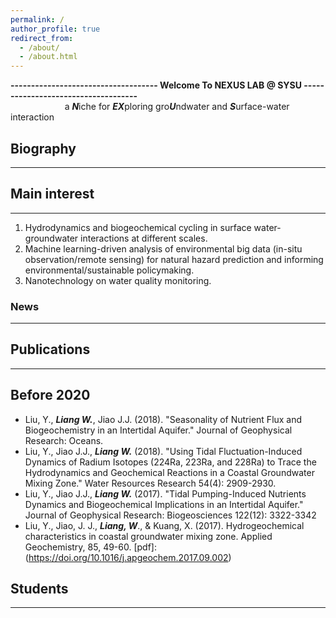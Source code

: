 ```yaml
---
permalink: /
author_profile: true
redirect_from: 
  - /about/
  - /about.html
---
```


**------------------------------------ Welcome To NEXUS LAB @ SYSU ------------------------------------**  
&nbsp;&nbsp;&nbsp;&nbsp;&nbsp;&nbsp;&nbsp;&nbsp;&nbsp;&nbsp;&nbsp;&nbsp;&nbsp;&nbsp;&nbsp;&nbsp;&nbsp;&nbsp;&nbsp;&nbsp;&nbsp;&nbsp;a ***N***iche for ***EX***ploring gro***U***ndwater and ***S***urface-water interaction 

  
## Biography   
-------------------------------------------------------------------------------------------------------
  


  

## Main interest  
-------------------------------------------------------------------------------------------------------
1) Hydrodynamics and biogeochemical cycling in surface water-groundwater interactions at different scales.  
2) Machine learning-driven analysis of environmental big data (in-situ observation/remote sensing) for natural hazard prediction and informing environmental/sustainable policymaking.  
3) Nanotechnology on water quality monitoring.

### News  
-------------------------------------------------------------------------------------------------------


## Publications  
-------------------------------------------------------------------------------------------------------  


## Before 2020
* Liu, Y., ***Liang W.***, Jiao J.J. (2018). "Seasonality of Nutrient Flux and Biogeochemistry in an Intertidal Aquifer." Journal of Geophysical Research: Oceans.
* Liu, Y., Jiao J.J., ***Liang W.*** (2018). "Using Tidal Fluctuation-Induced Dynamics of Radium Isotopes (224Ra, 223Ra, and 228Ra) to Trace the Hydrodynamics and Geochemical Reactions in a Coastal Groundwater Mixing Zone." Water Resources Research 54(4): 2909-2930.
* Liu, Y., Jiao J.J., ***Liang W.*** (2017). "Tidal Pumping-Induced Nutrients Dynamics and Biogeochemical Implications in an Intertidal Aquifer." Journal of Geophysical Research: Biogeosciences 122(12): 3322-3342
* Liu, Y., Jiao, J. J., ***Liang, W***., & Kuang, X. (2017). Hydrogeochemical characteristics in coastal groundwater mixing zone. Applied Geochemistry, 85, 49-60. [pdf]:(https://doi.org/10.1016/j.apgeochem.2017.09.002)



## Students  
-------------------------------------------------------------------------------------------------------

